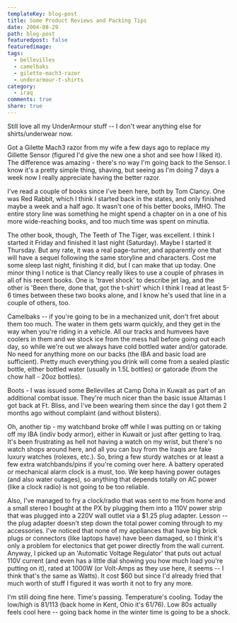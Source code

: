 ```yaml
---
templateKey: blog-post
title: Some Product Reviews and Packing Tips
date: 2004-08-29
path: blog-post
featuredpost: false
featuredimage:
tags:
  - bellevilles
  - camelbaks
  - gilette-mach3-razor
  - underarmour-t-shirts
category:
  - iraq
comments: true
share: true
---
```


Still love all my UnderArmour stuff -- I don't wear anything else for shirts/underwear now.

Got a Gilette Mach3 razor from my wife a few days ago to replace my Gillette Sensor (figured I'd give the new one a shot and see how I liked it). The difference was amazing - there's no way I'm going back to the Sensor. I know it's a pretty simple thing, shaving, but seeing as I'm doing 7 days a week now I really appreciate having the better razor.

I've read a couple of books since I've been here, both by Tom Clancy. One was Red Rabbit, which I think I started back in the states, and only finished maybe a week and a half ago. It wasn't one of his better books, IMHO. The entire story line was something he might spend a chapter on in a one of his more wide-reaching books, and too much time was spent on minutia.

The other book, though, The Teeth of The Tiger, was excellent. I think I started it Friday and finished it last night (Saturday). Maybe I started it Thursday. But any rate, it was a real page-turner, and apparently one that will have a sequel following the same storyline and characters. Cost me some sleep last night, finishing it did, but I can make that up today. One minor thing I notice is that Clancy really likes to use a couple of phrases in all of his recent books. One is 'travel shock' to describe jet lag, and the other is 'Been there, done that, got the t-shirt' which I think I read at least 5-6 times between these two books alone, and I know he's used that line in a couple of others, too.

Camelbaks -- if you're going to be in a mechanized unit, don't fret about them too much. The water in them gets warm quickly, and they get in the way when you're riding in a vehicle. All our tracks and humvees have coolers in them and we stock ice from the mess hall before going out each day, so while we're out we always have cold bottled water and/or gatorade. No need for anything more on our backs (the IBA and basic load are sufficient). Pretty much everything you drink will come from a sealed plastic bottle, either bottled water (usually in 1.5L bottles) or gatorade (from the chow hall - 20oz bottles).

Boots - I was issued some Bellevilles at Camp Doha in Kuwait as part of an additional combat issue. They're much nicer than the basic issue Altamas I got back at Ft. Bliss, and I've been wearing them since the day I got them 2 months ago without complaint (and without blisters).

Oh, another tip - my watchband broke off while I was putting on or taking off my IBA (indiv body armor), either in Kuwait or just after getting to Iraq. It's been frustrating as hell not having a watch on my wrist, but there's no watch shops around here, and all you can buy from the Iraqis are fake luxury watches (rolexes, etc.). So, bring a few sturdy watches or at least a few extra watchbands/pins if you're coming over here. A battery operated or mechanical alarm clock is a must, too. We keep having power outages (and also water outages), so anything that depends totally on AC power (like a clock radio) is not going to be too reliable.

Also, I've managed to fry a clock/radio that was sent to me from home and a small stereo I bought at the PX by plugging them into a 110V power strip that was plugged into a 220V wall outlet via a $1.25 plug adapter. Lesson -- the plug adapter doesn't step down the total power coming through to my accessories. I've noticed that none of my appliances that have big brick plugs or connectors (like laptops have) have been damaged, so I think it's only a problem for electonics that get power directly from the wall current. Anyway, I picked up an 'Automatic Voltage Regulator' that puts out actual 110V current (and even has a little dial showing you how much load you're putting on it), rated at 1000W (or Volt-Amps as they use here, it seems -- I think that's the same as Watts). It cost $60 but since I'd already fried that much worth of stuff I figured it was worth it not to fry any more.

I'm still doing fine here. Time's passing. Temperature's cooling. Today the low/high is 81/113 (back home in Kent, Ohio it's 61/76). Low 80s actually feels cool here -- going back home in the winter time is going to be a shock.
